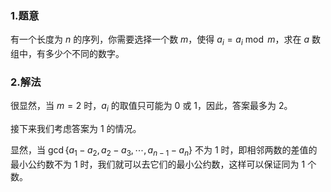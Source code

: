 ### 1.题意

有一个长度为 $n$ 的序列，你需要选择一个数 $m$，使得 $a_i=a_i \bmod m$，求在 $a$ 数组中，有多少个不同的数字。

### 2.解法

很显然，当 $m=2$ 时，$a_i$ 的取值只可能为 $0$ 或 $1$，因此，答案最多为 $2$。

接下来我们考虑答案为 $1$ 的情况。

显然，当 $\gcd\{a_1-a_2,a_2-a_3,\cdots,a_{n-1}-a_n\}$ 不为 $1$ 时，即相邻两数的差值的最小公约数不为 $1$ 时，我们就可以去它们的最小公约数，这样可以保证同为 $1$ 个数。

